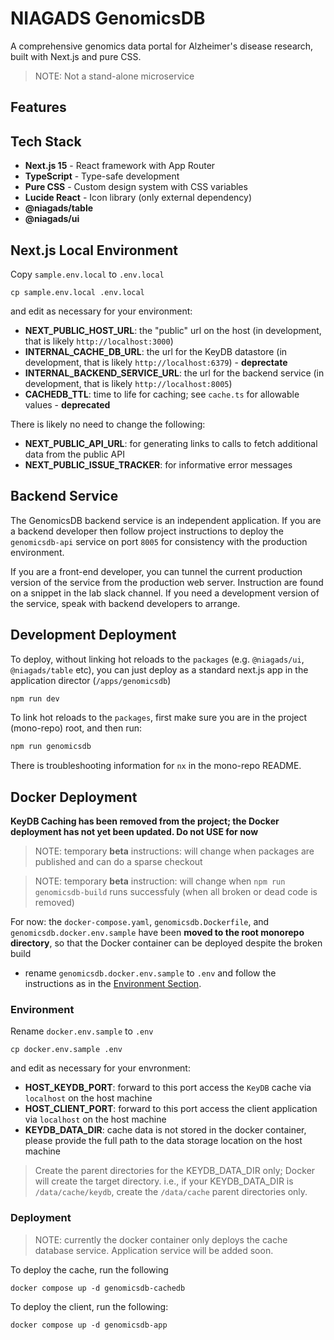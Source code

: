 # NIAGADS GenomicsDB

A comprehensive genomics data portal for Alzheimer's disease research, built with Next.js and pure CSS.

> NOTE: Not a stand-alone microservice

## Features

## Tech Stack

- **Next.js 15** - React framework with App Router
- **TypeScript** - Type-safe development
- **Pure CSS** - Custom design system with CSS variables
- **Lucide React** - Icon library (only external dependency)
- **@niagads/table**
- **@niagads/ui**

## Next.js Local Environment

Copy `sample.env.local` to `.env.local`

```cp sample.env.local .env.local```

and edit as necessary for your environment:

- **NEXT_PUBLIC_HOST_URL**: the "public" url on the host (in development, that is likely `http://localhost:3000`)
- **INTERNAL_CACHE_DB_URL**: the url for the KeyDB datastore (in development, that is likely `http://localhost:6379`) - **deprectate**
- **INTERNAL_BACKEND_SERVICE_URL**: the url for the backend service (in development, that is likely `http://localhost:8005`)
- **CACHEDB_TTL**: time to life for caching; see `cache.ts` for allowable values - **deprecated**

There is likely no need to change the following:

- **NEXT_PUBLIC_API_URL**: for generating links to calls to fetch additional data from the public API
- **NEXT_PUBLIC_ISSUE_TRACKER**: for informative error messages

## Backend Service

The GenomicsDB backend service is an independent application.  If you are a backend developer then follow project instructions to deploy the `genomicsdb-api` service on port `8005` for consistency with the production environment.

If you are a front-end developer, you can tunnel the current production version of the service from the production web server.  Instruction are found on a snippet in the lab slack channel.  If you need a development version of the service, speak with backend developers to arrange.

## Development Deployment

To deploy, without linking hot reloads to the `packages` (e.g. `@niagads/ui`, `@niagads/table` etc), you can just deploy as a standard next.js app in the application director (`/apps/genomicsdb`)

```bash
npm run dev
```

To link hot reloads to the `packages`, first make sure you are in the project (mono-repo) root, and then run:

```bash
npm run genomicsdb
```
There is troubleshooting information for `nx` in the mono-repo README.

## Docker Deployment

**KeyDB Caching has been removed from the project; the Docker deployment has not yet been updated.  Do not USE for now**

> NOTE: temporary **beta** instructions: will change when packages are published and can do a sparse checkout

> NOTE: temporary **beta** instruction: will change when `npm run genomicsdb-build` runs successfuly (when all broken or dead code is removed)

For now: the `docker-compose.yaml`, `genomicsdb.Dockerfile`, and `genomicsdb.docker.env.sample` have been **moved to the root monorepo directory**, so that the Docker container can be deployed despite the broken build

* rename `genomicsdb.docker.env.sample`  to `.env` and follow the instructions as in the [Environment Section](#environment).

### Environment

Rename `docker.env.sample` to `.env`

```cp docker.env.sample .env```

and edit as necessary for your envronment:

- **HOST_KEYDB_PORT**: forward to this port access the `KeyDB` cache via `localhost` on the host machine
- **HOST_CLIENT_PORT**: forward to this port access the client application via `localhost` on the host machine
- **KEYDB_DATA_DIR**: cache data is not stored in the docker container, please provide the full path to the data storage location on the host machine

> Create the parent directories for the KEYDB_DATA_DIR only; Docker will create the target directory.  i.e., if your KEYDB_DATA_DIR is `/data/cache/keydb`, create the `/data/cache` parent directories only.


### Deployment

> NOTE: currently the docker container only deploys the cache database service.  Application service will be added soon.

To deploy the cache, run the following

```docker compose up -d genomicsdb-cachedb```

To deploy the client, run the following:

```docker compose up -d genomicsdb-app```